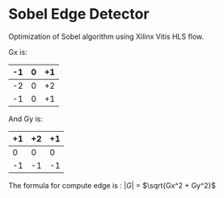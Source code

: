 # Sobel Edge Detector

Optimization of Sobel algorithm using Xilinx Vitis HLS flow.

Gx is:

| -1 | 0 | +1 |
| -  | - | -  |
| -2 | 0 | +2 |
| -1 | 0 | +1 |

And Gy is: 

| +1 | +2 | +1 |
| -  | -  | -  |
| 0  |  0 | 0  |
| -1 | -1 | -1 |

The formula for compute edge is : 
$\lvert G\rvert$ = $\sqrt{Gx^2 + Gy^2}$